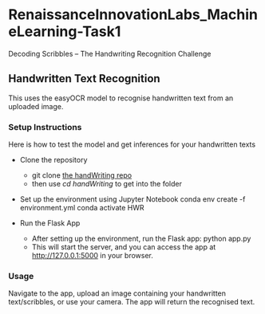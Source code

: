 # RenaissanceInnovationLabs_MachineLearning-Task1
Decoding Scribbles – The Handwriting Recognition Challenge

## Handwritten Text Recognition
This uses the easyOCR model to recognise handwritten text from an uploaded image.

### Setup Instructions
Here is how to test the model and get inferences for your handwritten texts

- Clone the repository
     - git clone [the handWriting repo](https://github.com/Zaratti/RenaissanceInnovationLabs_MachineLearning-Task1.git)
     - then use _cd handWriting_ to get into the folder

- Set up the environment using Jupyter Notebook
conda env create -f environment.yml conda activate HWR

- Run the Flask App
     - After setting up the environment, run the Flask app: python app.py
     -  This will start the server, and you can access the app at http://127.0.0.1:5000 in your browser.

### Usage
Navigate to the app, upload an image containing your handwritten text/scribbles, or use your camera. The app will return the recognised text.
